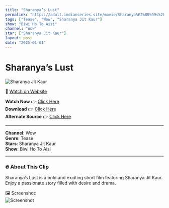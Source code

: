 ```yaml
---
title: "Sharanya’s Lust"
permalink: "https://adult.indianseries.site/movie/Sharanya%E2%80%99s%20Lust"
tags: ["Tease", "Wow", "Sharanya Jit Kaur"]
show: "Biwi Ho To Aisi"
channel: "Wow"
star: ["Sharanya Jit Kaur"]
layout: post
date: "2025-01-01"
---
```


# Sharanya’s Lust

![Sharanya Jit Kaur](https://shorts.desisins.com/wp-content/uploads/2023/12/Saharnya-Ji-Tease-DesiSins.com_.jpg)

🔗 [Watch on Website](https://adult.indianseries.site/movie/Sharanya%E2%80%99s%20Lust)

**Watch Now** 👉 [Click Here](https://adult.indianseries.site/movie/Sharanya%E2%80%99s%20Lust)  
**Download** 👉 [Click Here](https://adult.indianseries.site/movie/Sharanya%E2%80%99s%20Lust)  
**Alternate Source** 👉 [Click Here](https://adult.indianseries.site/movie/Sharanya%E2%80%99s%20Lust)

---

**Channel**: Wow  
**Genre**: Tease  
**Stars**: Sharanya Jit Kaur  
**Show**: Biwi Ho To Aisi

---

### 🔥 About This Clip

Sharanya’s Lust is a bold and exciting short film featuring Sharanya Jit Kaur. Enjoy a passionate story filled with desire and drama.
 
🖼️ Screenshot:  
![Screenshot](https://shorts.desisins.com/wp-content/uploads/2023/12/Saharnya-Ji-Tease-DesiSins.com_.jpg)

